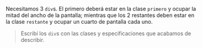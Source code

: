 Necesitamos 3 `div`s. El primero deberá estar en la clase `primero` y ocupar la mitad del ancho de la pantalla; mientras que los 2 restantes deben estar en la clase `restante` y ocupar un cuarto de pantalla cada uno.

> Escribí los `div`s con las clases y especificaciones que acabamos de describir.
